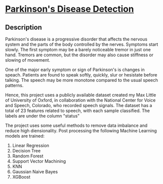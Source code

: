 # [Parkinson's Disease Detection](https://github.com/niharnsheth/ml_keepsakes/tree/master/disease_prediction/parkinson_detection)

## Description

Parkinson's disease is a progressive disorder that affects the nervous system and the parts of the body controlled by the nerves. Symptoms start slowly. The first symptom may be a barely noticeable tremor in just one hand. Tremors are common, but the disorder may also cause stiffness or slowing of movement.

One of the major early symptom or sign of Parkinson's is changes in speach. Patients are found to speak softly, quickly, slur or hesistate before talking. The speech may be more monotone compared to the usual speech patterns.

Hence, this project uses a publicly available dataset created my Max Little of University of Oxford, in collaboration with the National Center for Voice and Speech, Colorado, who recorded speech signals. The dataset has a total of 23 features related to speech, with each sample classified. The labels are under the column "status"

The project uses some useful methods to remove data imbalance and reduce high diensionality. Post processing the following Machine Learning models are trained:
1. Linear Regression  
2. Decision Tree
3. Random Forest
4. Support Vector Machining
5. KNN
6. Gaussian Naive Bayes
7. XGBoost


